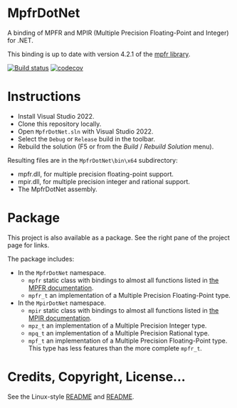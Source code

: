 # MpfrDotNet
A binding of MPFR and MPIR (Multiple Precision Floating-Point and Integer) for .NET.

This binding is up to date with version 4.2.1 of the [mpfr library](https://www.mpfr.org/mpfr-current/mpfr.html).

[![Build status](https://ci.appveyor.com/api/projects/status/4w46tqucudnkb1u3?svg=true)](https://ci.appveyor.com/project/dlebansais/MpfrDotNet) [![codecov](https://codecov.io/gh/dlebansais/MpfrDotNet/branch/master/graph/badge.svg?token=HMNSZ9X5U2)](https://codecov.io/gh/dlebansais/MpfrDotNet)

# Instructions
+ Install Visual Studio 2022.
+ Clone this repository locally.
+ Open `MpfrDotNet.sln` with Visual Studio 2022.
+ Select the `Debug` or `Release` build in the toolbar.
+ Rebuild the solution (F5 or from the *Build* / *Rebuild Solution* menu).

Resulting files are in the `MpfrDotNet\bin\x64` subdirectory:

+ mpfr.dll, for multiple precision floating-point support.
+ mpir.dll, for multiple precision integer and rational support.
+ The MpfrDotNet assembly.

# Package

This project is also available as a package. See the right pane of the project page for links.

The package includes: 

+ In the `MpfrDotNet` namespace.
  * `mpfr` static class with bindings to almost all functions listed in [the MPFR documentation](https://www.mpfr.org/mpfr-current/mpfr.pdf).
  * `mpfr_t` an implementation of a Multiple Precision Floating-Point type.
+ In the `MpirDotNet` namespace.
  * `mpir` static class with bindings to almost all functions listed in [the MPIR documentation](http://mpir.org/mpir-3.0.0.pdf).
  * `mpz_t` an implementation of a Multiple Precision Integer type.
  * `mpq_t` an implementation of a Multiple Precision Rational type.
  * `mpf_t` an implementation of a Multiple Precision Floating-Point type. This type has less features than the more complete `mpfr_t`. 

# Credits, Copyright, License...
See the Linux-style [README](mpfr/README) and [README](mpir/README).
